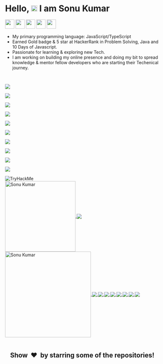 <!-- # Hello, <img src="./wave.gif" width="30px"> I am Sonu Kumar -->


# Hello, <img src="https://raw.githubusercontent.com/SonuKumar81800/SonuKumar81800/main/wave.gif" width="20"> I am Sonu Kumar 



[<img height="30" src="https://img.shields.io/badge/linkedin-blue.svg?&style=for-the-badge&logo=linkedin&logoColor=white" />][linkedin]
[<img height="30" src = "https://img.shields.io/badge/Facebook-%23E4405F.svg?&style=for-the-badge&logo=facebook&logoColor=white">][facebook]
[<img height="30" src="https://img.shields.io/badge/Hackerrank-%231DA1F2.svg?&style=for-the-badge&logo=hackerrank&logoColor=black" />][hackerrank]
[<img height="30" src="https://img.shields.io/badge/Leetcode-%231DA1F2.svg?&style=for-the-badge&logo=leetcode&logoColor=black" />][leetcode]
[<img height="30" src="https://img.shields.io/badge/twitter-%231DA1F2.svg?&style=for-the-badge&logo=twitter&logoColor=white" />][twitter]

- My primary programming language: JavaScript/TypeScript
- Earned Gold badge & 5 star at HackerRank in Problem Solving, Java and 10 Days of Javascript.
- Passionate for learning & exploring new Tech.
- I am working on building my online presence and doing my bit to spread knowledge & mentor fellow developers who are starting their Techenical journey.
<br/>

![](https://img.shields.io/badge/PROGRAMMING_/_SCRIPTING_LANGUAGES-JavaScript,TypeScript,_Java,_C,_C++-informational?style=flat&logo=JavaScript&logoColor=f7df1e&color=003366)

![](https://img.shields.io/badge/CLOUD_TECHNOLOGIES-_AWS,_GOOGLE_CLOUD-informational?style=flat&logo=amazon&logoColor=f7df1e&color=003366)

![](https://img.shields.io/badge/AWS_TOOLS-AppSync,_Cognito,_CodePipeline,_EC2,_Lambda,_CodeBuild-informational?style=flat&logo=amazon&logoColor=f7df1e&color=003366)

![](https://img.shields.io/badge/MARKUP_LANGUAGES-HTML,_XML-informational?style=flat&logo=HTML5&logoColor=fffff&color=003366)

![](https://img.shields.io/badge/DATABASE-MONGODB,_SQL-informational?style=flat&logo=MongoDB&logoColor=47A248&color=003366)

![](https://img.shields.io/badge/OPERATING_SYSTEM-WINDOWS,_LINUX-informational?style=flat&logo=Linux&logoColor=fffff&color=003366)

![](https://img.shields.io/badge/PLATEFORM_SUPPORT-ANDROID,_IOS,_WEB-informational?style=flat&logo=android&logoColor=fffff&color=003366)

![](https://img.shields.io/badge/FRAMEWORK-ReactJs,_NextJs,_NodeJs,_Express-informational?style=flat&logo=Node.js&logoColor=fffff&color=003366)

![](https://img.shields.io/badge/FAVORITE_TEXT_EDITOR-VISUAL_STUDIO_CODE,_IntelliJ_IDEA-informational?style=flat&logo=xcode&logoColor=fffff&color=003366)

![](https://img.shields.io/badge/STYLESHEET_LANGUAGES-CSS,_SCSS-informational?style=flat&logo=CSS3&logoColor=fffff&color=003366)



<img src="https://tryhackme-badges.s3.amazonaws.com/sonuk.png" alt="TryHackMe">
<br/>


<a href="https://github.com/SonuKumar81800/">
  <img align="center" height="230px" src="https://github-readme-streak-stats.herokuapp.com/?user=SonuKumar81800&theme=chartreuse-dark&layout=compact" alt="Sonu Kumar" />  
  <img align="center" src="https://github-profile-trophy.vercel.app/?username=SonuKumar81800&column=2&row=2&layout=compact&theme=darkhub&no-frame=true&no-bg=true"/>
</a>
<a href="https://github.com/SonuKumar81800/">
  <img align="center" height="280px" src="https://github-readme-activity-graph.vercel.app/graph?username=SonuKumar81800&bg_color=000000&color=7ffe00&line=00adfe&point=7ffe00&area=true&custom_title=My%20Last%20Month%27s%20Statistics" alt="Sonu Kumar" />  
  
</a>
<a href="https://github.com/SonuKumar81800/">
  <img  align="center" src="https://github-readme-stats.vercel.app/api/top-langs/?username=SonuKumar81800&theme=chartreuse-dark&langs_count=5&count_private=true&hide=css,html"/>
</a>
<a href="https://github.com/SonuKumar81800/">
  <img align="center" src="https://github-readme-stats.vercel.app/api/?username=SonuKumar81800&theme=chartreuse-dark&count_private=true&show_icons=true&line_height=40" />
</a>
<a href="https://github.com/SonuKumar81800/NodeJs_Practice">
  <img  align="center" src="https://github-readme-stats.vercel.app/api/pin/?username=SonuKumar81800&repo=NodeJs_Practice&theme=chartreuse-dark&show_owner=true" />
</a>
<a href="https://github.com/SonuKumar81800/React-Practice.git">
  <img  align="center" src="https://github-readme-stats.vercel.app/api/pin/?username=SonuKumar81800&repo=React-Practice&theme=chartreuse-dark&show_owner=true" />
</a>
<a href="https://github.com/SonuKumar81800/AWS_Backend">
  <img  align="center" src="https://github-readme-stats.vercel.app/api/pin/?username=SonuKumar81800&repo=AWS_Backend&theme=chartreuse-dark&show_owner=true" />
</a>
<a href="https://github.com/SonuKumar81800/Placement-prepration">
  <img  align="center" src="https://github-readme-stats.vercel.app/api/pin/?username=SonuKumar81800&repo=Placement-prepration&theme=chartreuse-dark&show_owner=true" />
</a>
<a href="https://github.com/SonuKumar81800/Reunite_Android">
  <img  align="center" src="https://github-readme-stats.vercel.app/api/pin/?username=SonuKumar81800&repo=Reunite_Android&theme=chartreuse-dark&show_owner=true" />
</a>
<a href="https://github.com/SonuKumar81800/VirtualClassroom">
  <img  align="center" src="https://github-readme-stats.vercel.app/api/pin/?username=SonuKumar81800&repo=VirtualClassroom&theme=chartreuse-dark&show_owner=true" />
</a>
<br/>
<br/>
<!-- <h2 align='center'><i>Languages and Tools</i></h2> -->
<!-- <table width='810px'>
<tr>
    <td align='center' width="190">
        <img src="https://raw.githubusercontent.com/abranhe/programming-languages-logos/master/src/javascript/javascript.svg" width="60">
    </td>
    <td align='center' width="190">
        <img src="https://www.vectorlogo.zone/logos/reactjs/reactjs-ar21.svg">
    </td>
    <td align='center' width="190">
        <img src="https://raw.githubusercontent.com/devicons/devicon/master/icons/c/c-original.svg" width="60">
    </td>
     <td align='center' width="190">
        <img src="https://raw.githubusercontent.com/detain/svg-logos/master/svg/git.svg" width="60">
    </td>
    <td align='center' width="100">
        <img src="https://raw.githubusercontent.com/devicons/devicon/master/icons/java/java-original-wordmark.svg">
    </td>
</tr>
<tr>
    <td align='center'>
        <img src="https://raw.githubusercontent.com/prplx/svg-logos/master/svg/redux.svg" width="120">
    </td>
    <td align='center'>
        <img src="https://www.vectorlogo.zone/logos/nodejs/nodejs-ar21.svg">
    </td>
    <td align='center'>
        <img src="https://www.vectorlogo.zone/logos/expressjs/expressjs-ar21.svg">
    </td>
    <td align='center'>
        <img src="https://www.vectorlogo.zone/logos/mongodb/mongodb-ar21.svg">
    </td>
    <td align='center'>
        <img src="https://www.vectorlogo.zone/logos/firebase/firebase-ar21.svg">
    </td>
</tr>
<tr>
    <td align='center'>
        <img src="https://www.vectorlogo.zone/logos/w3_html5/w3_html5-ar21.svg">
    </td>
    <td align='center'>
        <img src="https://raw.githubusercontent.com/devicons/devicon/0d6c64dbbf311879f7d563bfc3ccf559f9ed111c/icons/css3/css3-original-wordmark.svg" width="60">
    </td>
    <td align='center'>
        <img src="https://www.vectorlogo.zone/logos/heroku/heroku-ar21.svg">
    </td>
    <td align='center'>
        <img src="https://raw.githubusercontent.com/bestofjs/bestofjs-webui/master/public/logos/vscode.svg" width="60">
    </td>
    <td align='center'>
        <img src="https://www.vectorlogo.zone/logos/getpostman/getpostman-icon.svg">
    </td>
</tr>
</table> -->
<!-- <br/>

![](https://img.shields.io/badge/PROGRAMMING_/_SCRIPTING_LANGUAGES-JavaScript,TypeScript,_Java,_C,_C++-informational?style=flat&logo=JavaScript&logoColor=f7df1e&color=003366)

![](https://img.shields.io/badge/CLOUD_TECHNOLOGIES-_AWS,_GOOGLE_CLOUD-informational?style=flat&logo=amazon&logoColor=f7df1e&color=003366)

![](https://img.shields.io/badge/AWS_TOOLS-AppSync,_Cognito,_CodePipeline,_EC2,_Lambda,_SES,_SNS,_CloudFront,_CloudWatch,_Route_53,_CodeBuild-informational?style=flat&logo=amazon&logoColor=f7df1e&color=003366)

![](https://img.shields.io/badge/MARKUP_LANGUAGES-HTML,_XML-informational?style=flat&logo=HTML5&logoColor=fffff&color=003366)

![](https://img.shields.io/badge/DATABASE-MONGODB,_SQL-informational?style=flat&logo=MongoDB&logoColor=47A248&color=003366)

![](https://img.shields.io/badge/OPERATING_SYSTEM-WINDOWS,_LINUX-informational?style=flat&logo=Linux&logoColor=fffff&color=003366)

![](https://img.shields.io/badge/FRAMEWORK-ReactJs,_NextJs,_NodeJs,_Express-informational?style=flat&logo=Node.js&logoColor=fffff&color=003366)

![](https://img.shields.io/badge/FAVORITE_TEXT_EDITOR-VISUAL_STUDIO_CODE,_IntelliJ_IDEA-informational?style=flat&logo=xcode&logoColor=fffff&color=003366)

![](https://img.shields.io/badge/STYLESHEET_LANGUAGES-CSS,_SCSS-informational?style=flat&logo=CSS3&logoColor=fffff&color=003366)

<h3 align="center">VISITOR COUNT :  <img align="center" src="https://profile-counter.glitch.me/SonuKumar81800/count.svg"/></h3> -->

[twitter]: https://twitter.com/sonukum27391549
[linkedin]: https://www.linkedin.com/in/sonukumar81800/
[facebook]: https://www.facebook.com/kumar.sonusingh.37454/
[hackerrank]: https://www.hackerrank.com/sonu_kumar_08
[leetcode]: https://leetcode.com/netscape/

<h2 align="center">Show  &nbsp;❤️&nbsp; by starring some of the repositories!</h2>
